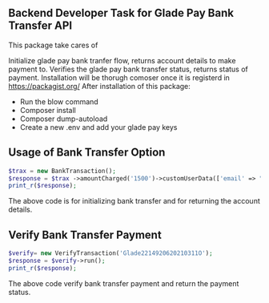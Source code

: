 ## Backend Developer Task for Glade Pay Bank Transfer API

This package take cares of

Initialize glade pay bank tranfer flow, returns account details to make payment to.
Verifies the glade pay bank transfer status, returns status of payment. Installation will be thorugh comoser once it is registerd in https://packagist.org/ After installation of this package:

- Run the blow command
- Composer install
- Composer dump-autoload
- Create a new .env and add your glade pay keys

## Usage of Bank Transfer Option

```php
$trax = new BankTransaction();
$response = $trax ->amountCharged('1500')->customUserData(['email' => "orutu1@gmail.com","firstname"=>"Orutu", "lastname"=>"Akposieyefa"]) ->run(); 
print_r($response);
```
The above code is for initializing bank transfer and for returning the account details.

## Verify Bank Transfer Payment

```php
$verify= new VerifyTransaction('Glade2214920620210311O');
$response = $verify->run(); 
print_r($response); 
```
The above code verify bank transfer payment and return the payment status.